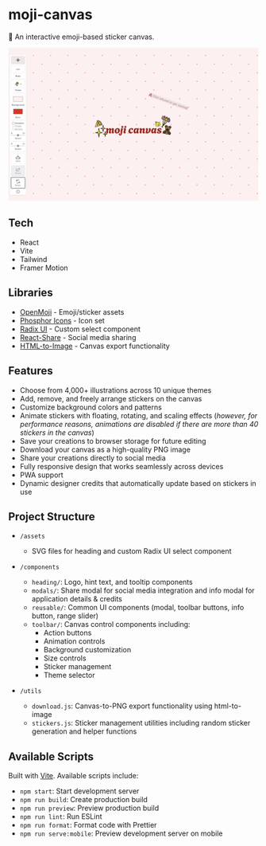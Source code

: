 # moji-canvas

🎨 An interactive emoji-based sticker canvas.

<a href="https://moji.aniqa.dev"><img src="/public/og-img.png" alt="Moji Canvas Demo" /></a>

## Tech

- React
- Vite
- Tailwind
- Framer Motion

## Libraries

- [OpenMoji](https://openmoji.org/) - Emoji/sticker assets
- [Phosphor Icons](https://phosphoricons.com/) - Icon set
- [Radix UI](https://www.radix-ui.com/) - Custom select component
- [React-Share](https://github.com/nygardk/react-share) - Social media sharing
- [HTML-to-Image](https://github.com/bubkoo/html-to-image) - Canvas export functionality

## Features

- Choose from 4,000+ illustrations across 10 unique themes
- Add, remove, and freely arrange stickers on the canvas
- Customize background colors and patterns
- Animate stickers with floating, rotating, and scaling effects (*however, for performance reasons, animations are disabled if there are more than 40 stickers in the canvas*)
- Save your creations to browser storage for future editing
- Download your canvas as a high-quality PNG image
- Share your creations directly to social media
- Fully responsive design that works seamlessly across devices
- PWA support
- Dynamic designer credits that automatically update based on stickers in use

## Project Structure

- `/assets`
    - SVG files for heading and custom Radix UI select component

- `/components`
    - `heading/`: Logo, hint text, and tooltip components
    - `modals/`: Share modal for social media integration and info modal for application details & credits
    - `reusable/`: Common UI components (modal, toolbar buttons, info button, range slider)
    - `toolbar/`: Canvas control components including:
        - Action buttons
        - Animation controls
        - Background customization
        - Size controls
        - Sticker management
        - Theme selector

- `/utils`
    - `download.js`: Canvas-to-PNG export functionality using html-to-image
    - `stickers.js`: Sticker management utilities including random sticker generation and helper functions

## Available Scripts

Built with [Vite](https://vite.dev/). Available scripts include:

- `npm start`: Start development server
- `npm run build`: Create production build
- `npm run preview`: Preview production build
- `npm run lint`: Run ESLint
- `npm run format`: Format code with Prettier
- `npm run serve:mobile`: Preview development server on mobile